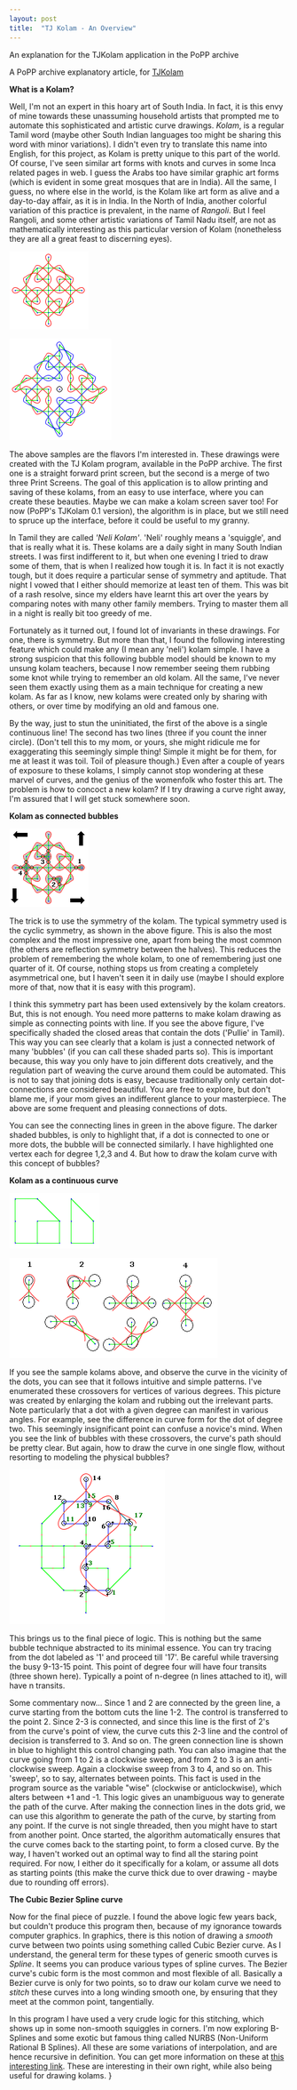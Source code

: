 ```yaml
---
layout: post
title:  "TJ Kolam - An Overview"
---
```


An explanation for the TJKolam application in the PoPP archive

A PoPP archive explanatory article, for [TJKolam](PoPP%20-%20TJ%20Kolam.html)

**What is a Kolam?**

Well, I'm not an expert in this hoary art of South India. In fact, it is this envy of mine towards these unassuming household artists that prompted me to automate this sophisticated and artistic curve drawings. *Kolam*, is a regular Tamil word (maybe other South Indian languages too might be sharing this word with minor variations). I didn't even try to translate this name into English, for this project, as Kolam is pretty unique to this part of the world. Of course, I've seen similar art forms with knots and curves in some Inca related pages in web. I guess the Arabs too have similar graphic art forms (which is evident in some great mosques that are in India). All the same, I guess, no where else in the world, is the Kolam like art form as alive and a day-to-day affair, as it is in India. In the North of India, another colorful variation of this practice is prevalent, in the name of *Rangoli*. But I feel Rangoli, and some other artistic variations of Tamil Nadu itself, are not as mathematically interesting as this particular version of Kolam (nonetheless they are all a great feast to discerning eyes).

![](/assets/images/TJ%20Kolam%20-%20An%20Overview/42716c9f65f978780e3ced69657c2d64.jpg)

![](/assets/images/TJ%20Kolam%20-%20An%20Overview/5a5a90598768012a65d71427cadd612a.jpg)

The above samples are the flavors I'm interested in. These drawings were created with the TJ Kolam program, available in the PoPP archive. The first one is a straight forward print screen, but the second is a merge of two three Print Screens. The goal of this application is to allow printing and saving of these kolams, from an easy to use interface, where you can create these beauties. Maybe we can make a kolam screen saver too! For now (PoPP's TJKolam 0.1 version), the algorithm is in place, but we still need to spruce up the interface, before it could be useful to my granny.

In Tamil they are called *'Neli Kolam'*. 'Neli' roughly means a 'squiggle', and that is really what it is. These kolams are a daily sight in many South Indian streets. I was first indifferent to it, but when one evening I tried to draw some of them, that is when I realized how tough it is. In fact it is not exactly tough, but it does require a particular sense of symmetry and aptitude. That night I vowed that I either should memorize at least ten of them. This was bit of a rash resolve, since my elders have learnt this art over the years by comparing notes with many other family members. Trying to master them all in a night is really bit too greedy of me.

Fortunately as it turned out, I found lot of invariants in these drawings. For one, there is symmetry. But more than that, I found the following interesting feature which could make any (I mean any 'neli') kolam simple. I have a strong suspicion that this following bubble model should be known to my unsung kolam teachers, because I now remember seeing them rubbing some knot while trying to remember an old kolam. All the same, I've never seen them exactly using them as a main technique for creating a new kolam. As far as I know, new kolams were created only by sharing with others, or over time by modifying an old and famous one.

By the way, just to stun the uninitiated, the first of the above is a single continuous line! The second has two lines (three if you count the inner circle). (Don't tell this to my mom, or yours, she might ridicule me for exaggerating this seemingly simple thing! Simple it might be for them, for me at least it was toil. Toil of pleasure though.) Even after a couple of years of exposure to these kolams, I simply cannot stop wondering at these marvel of curves, and the genius of the womenfolk who foster this art. The problem is how to concoct a new kolam? If I try drawing a curve right away, I'm assured that I will get stuck somewhere soon.

**Kolam as connected bubbles**

![](/assets/images/TJ%20Kolam%20-%20An%20Overview/c1d98ec96575f82a9abfde7e78281e45.jpg)

The trick is to use the symmetry of the kolam. The typical symmetry used is the cyclic symmetry, as shown in the above figure. This is also the most complex and the most impressive one, apart from being the most common (the others are reflection symmetry between the halves). This reduces the problem of remembering the whole kolam, to one of remembering just one quarter of it. Of course, nothing stops us from creating a completely asymmetrical one, but I haven't seen it in daily use (maybe I should explore more of that, now that it is easy with this program).

I think this symmetry part has been used extensively by the kolam creators. But, this is not enough. You need more patterns to make kolam drawing as simple as connecting points with line. If you see the above figure, I've specifically shaded the closed areas that contain the dots ('Pullie' in Tamil). This way you can see clearly that a kolam is just a connected network of many 'bubbles' (if you can call these shaded parts so). This is important because, this way you only have to join different dots creatively, and the regulation part of weaving the curve around them could be automated. This is not to say that joining dots is easy, because traditionally only certain dot-connections are considered beautiful. You are free to explore, but don't blame me, if your mom gives an indifferent glance to your masterpiece. The above are some frequent and pleasing connections of dots.

You can see the connecting lines in green in the above figure. The darker shaded bubbles, is only to highlight that, if a dot is connected to one or more dots, the bubble will be connected similarly. I have highlighted one vertex each for degree 1,2,3 and 4. But how to draw the kolam curve with this concept of bubbles?

**Kolam as a continuous curve**

![](/assets/images/TJ%20Kolam%20-%20An%20Overview/80ad708d79287ae7d5d2ec4403c147f4.jpg)

![](/assets/images/TJ%20Kolam%20-%20An%20Overview/611fb8849bf5ea7ab8adfd07d004ca7a.jpg)

If you see the sample kolams above, and observe the curve in the vicinity of the dots, you can see that it follows intuitive and simple patterns. I've enumerated these crossovers for vertices of various degrees. This picture was created by enlarging the kolam and rubbing out the irrelevant parts. Note particularly that a dot with a given degree can manifest in various angles. For example, see the difference in curve form for the dot of degree two. This seemingly insignificant point can confuse a novice's mind. When you see the link of bubbles with these crossovers, the curve's path should be pretty clear. But again, how to draw the curve in one single flow, without resorting to modeling the physical bubbles?

![](/assets/images/TJ%20Kolam%20-%20An%20Overview/9167d69a58c6c28754976abd3eacac76.jpg)

This brings us to the final piece of logic. This is nothing but the same bubble technique abstracted to its minimal essence. You can try tracing from the dot labeled as '1' and proceed till '17'. Be careful while traversing the busy 9-13-15 point. This point of degree four will have four transits (three shown here). Typically a point of n-degree (n lines attached to it), will have n transits.

Some commentary now... Since 1 and 2 are connected by the green line, a curve starting from the bottom cuts the line 1-2. The control is transferred to the point 2. Since 2-3 is connected, and since this line is the first of 2's from the curve's point of view, the curve cuts this 2-3 line and the control of decision is transferred to 3. And so on. The green connection line is shown in blue to highlight this control changing path. You can also imagine that the curve going from 1 to 2 is a clockwise sweep, and from 2 to 3 is an anti-clockwise sweep. Again a clockwise sweep from 3 to 4, and so on. This 'sweep', so to say, alternates between points. This fact is used in the program source as the variable "wise" (clockwise or anticlockwise), which alters between +1 and -1. This logic gives an unambiguous way to generate the path of the curve. After making the connection lines in the dots grid, we can use this algorithm to generate the path of the curve, by starting from any point. If the curve is not single threaded, then you might have to start from another point. Once started, the algorithm automatically ensures that the curve comes back to the starting point, to form a closed curve. By the way, I haven't worked out an optimal way to find all the staring point required. For now, I either do it specifically for a kolam, or assume all dots as starting points (this make the curve thick due to over drawing - maybe due to rounding off errors).

**The Cubic Bezier Spline curve**

Now for the final piece of puzzle. I found the above logic few years back, but couldn't produce this program then, because of my ignorance towards computer graphics. In graphics, there is this notion of drawing a *smooth* curve between two points using something called Cubic Bezier curve. As I understand, the general term for these types of generic smooth curves is *Spline*. It seems you can produce various types of spline curves. The Bezier curve's cubic form is the most common and most flexible of all. Basically a Bezier curve is only for two points, so to draw our kolam curve we need to *stitch* these curves into a long winding smooth one, by ensuring that they meet at the common point, tangentially.

In this program I have used a very crude logic for this stitching, which shows up in some non-smooth squiggles in corners. I'm now exploring B-Splines and some exotic but famous thing called NURBS (Non-Uniform Rational B Splines). All these are some variations of interpolation, and are hence recursive in definition. You can get more information on these at [this interesting link](https://www.ipm.sci-nnov.ru/%7Edemidov/VRML/Splines/Intro/Bezier.htm). These are interesting in their own right, while also being useful for drawing kolams.
}
